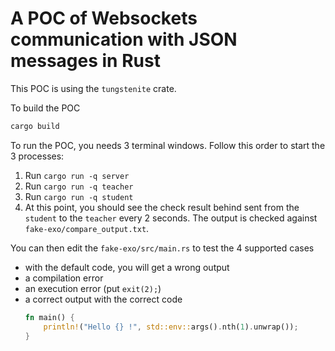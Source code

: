 # A POC of Websockets communication with JSON messages in Rust

This POC is using the `tungstenite` crate.

To build the POC
```sh
cargo build
```


To run the POC, you needs 3 terminal windows. Follow this order to start the 3 processes:
1. Run `cargo run -q server`
1. Run `cargo run -q teacher`
1. Run `cargo run -q student`
1. At this point, you should see the check result behind sent from the `student` to the `teacher` every 2 seconds. The output is checked against `fake-exo/compare_output.txt`.

You can then edit the `fake-exo/src/main.rs` to test the 4 supported cases
- with the default code, you will get a wrong output
- a compilation error
- an execution error (put `exit(2);`)
- a correct output with the correct code
    ```rust
    fn main() {
        println!("Hello {} !", std::env::args().nth(1).unwrap());
    }
    ```
